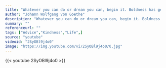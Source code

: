```yaml
---
title: "Whatever you can do or dream you can, begin it. Boldness has genius, power and magic in it!"
author: "Johann Wolfgang von Goethe"
description: "Whatever you can do or dream you can, begin it. Boldness has genius, power and magic in it! - Johann Wolfgang von Goethe quotes from GetInspired365.com"
summary: ""
referenceurl: ""
tags: ["Advice","Kindness","Life",]
source: "youtube"
videoid: "2SyOBl9j4o0"
image: "https://img.youtube.com/vi/2SyOBl9j4o0/0.jpg"
---
```


{{< youtube 2SyOBl9j4o0 >}}
